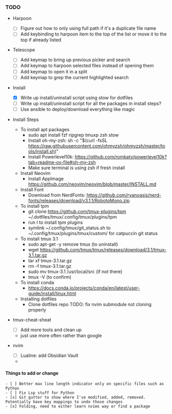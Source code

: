 ### TODO

- Harpoon
    - [ ] Figure out how to only using full path if it's a duplicate file name
    - [ ] Add keybinding to harpoon item to the top of the list or move it to the top if already listed
- Telescope
    - [ ] Add keymap to bring up previous picker and search
    - [ ] Add keymap to harpoon selected files instead of opening them
    - [ ] Add keymap to open it in a split
    - [ ] Add keymap to grep the current highlighted search
- Install
    - [x] Write up install/uninstall script using stow for dotfiles
    - [ ] Write up install/uninstall script for all the packages in install steps?
    - [ ] Use ansible to deploy/download everything like magic
- Install Steps
    - To install apt packages
        - sudo apt install fzf ripgrep tmuxp zsh stow
        * Install oh-my-zsh: sh -c "$(curl -fsSL https://raw.githubusercontent.com/ohmyzsh/ohmyzsh/master/tools/install.sh)"
        * Install Powerlevel10k: https://github.com/romkatv/powerlevel10k?tab=readme-ov-file#oh-my-zsh
        * Make sure terminal is using zsh if fresh install
    * Install Neovim
        * Install AppImage https://github.com/neovim/neovim/blob/master/INSTALL.md
    * Install Font
        * Download from NerdFonts: https://github.com/ryanoasis/nerd-fonts/releases/download/v3.1.1/RobotoMono.zip
    - To install tpm
        - git clone https://github.com/tmux-plugins/tpm ~/.dotfiles/tmux/.config/tmux/plugins/tpm
        - run <C-a>I to install tpm plugins
        - symlink ~/.config/tmux/git_status.sh to ~/.config/tmux/plugins/tmux/custom/ for catpuccin git status
    - To install tmux 3.1
        - sudo apt-get -y remove tmux (to uninstall)
        - wget https://github.com/tmux/tmux/releases/download/3.1/tmux-3.1.tar.gz
        - tar xf tmux-3.1.tar.gz
        - rm -f tmux-3.1.tar.gz
        - sudo mv tmux-3.1 /usr/local/src (if not there)
        - tmux -V (to confirm)
    - To install conda
        - https://docs.conda.io/projects/conda/en/latest/user-guide/install/linux.html
    * Installing dotfiles
        * Clone dotfiles repo TODO: fix nvim submodule not cloning properly

- tmux-cheat-sheat
    - [ ] Add more tools and clean up
    - just use more often rather than google
- nvim
    - [ ] Lualine: add Obsidian Vault
    - 


#### Things to add or change
    - [ ] Better max line length indicator only on specific files such as Python
    - [ ] Fix Lsp stuff for Python
    - [x] Git gutter to show where I've modified, added, removed. Potentially have key mappings to undo those changes
    - [x] Folding, need to either learn nvims way or find a package
